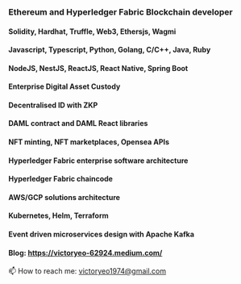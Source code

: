 ### Ethereum and Hyperledger Fabric Blockchain developer 

#### Solidity, Hardhat, Truffle, Web3, Ethersjs, Wagmi
#### Javascript, Typescript, Python, Golang, C/C++, Java, Ruby
#### NodeJS, NestJS, ReactJS, React Native, Spring Boot
#### Enterprise Digital Asset Custody
#### Decentralised ID with ZKP
#### DAML contract and DAML React libraries
#### NFT minting, NFT marketplaces, Opensea APIs
#### Hyperledger Fabric enterprise software architecture
#### Hyperledger Fabric chaincode
#### AWS/GCP solutions architecture
#### Kubernetes, Helm, Terraform
#### Event driven microservices design with Apache Kafka 
#### Blog: https://victoryeo-62924.medium.com/

📫 How to reach me: victoryeo1974@gmail.com

<!--
**victoryeo/victoryeo** is a ✨ _special_ ✨ repository because its `README.md` (this file) appears on your GitHub profile.

Here are some ideas to get you started:

- 🔭 I’m currently working on ...
- 🌱 I’m currently learning ...
- 👯 I’m looking to collaborate on ...
- 🤔 I’m looking for help with ...
- 💬 Ask me about ...
- 📫 How to reach me: ...
- 😄 Pronouns: ...
- ⚡ Fun fact: ...
-->
